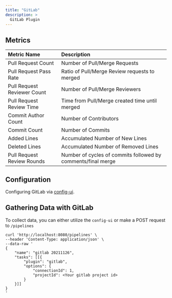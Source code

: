 ```yaml
---
title: "GitLab"
description: >
  GitLab Plugin
---
```



## Metrics

| Metric Name                 | Description                                                  |
|:----------------------------|:-------------------------------------------------------------|
| Pull Request Count          | Number of Pull/Merge Requests                                |
| Pull Request Pass Rate      | Ratio of Pull/Merge Review requests to merged                |
| Pull Request Reviewer Count | Number of Pull/Merge Reviewers                               |
| Pull Request Review Time    | Time from Pull/Merge created time until merged               |
| Commit Author Count         | Number of Contributors                                       |
| Commit Count                | Number of Commits                                            |
| Added Lines                 | Accumulated Number of New Lines                              |
| Deleted Lines               | Accumulated Number of Removed Lines                          |
| Pull Request Review Rounds  | Number of cycles of commits followed by comments/final merge |

## Configuration
Configuring GitLab via [config-ui](/UserManuals/ConfigUI/GitLab.md).

## Gathering Data with GitLab

To collect data, you can either utilize the `config-ui` or make a POST request to `/pipelines`

```
curl 'http://localhost:8080/pipelines' \
--header 'Content-Type: application/json' \
--data-raw '
{
    "name": "gitlab 20211126",
    "tasks": [[{
        "plugin": "gitlab",
        "options": {
            "connectionId": 1,
            "projectId": <Your gitlab project id>
        }
    }]]
}
'
```

<br/><br/><br/>
